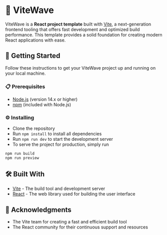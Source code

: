 # 🌊 ViteWave

ViteWave is a **React project template** built with [Vite](https://vitejs.dev/), a next-generation frontend tooling that offers fast development and optimized build performance. This template provides a solid foundation for creating modern React applications with ease.

## 🚀 Getting Started

Follow these instructions to get your ViteWave project up and running on your local machine.

### 📋 Prerequisites

- [Node.js](https://nodejs.org/en/download/) (version 14.x or higher)
- [npm](https://www.npmjs.com/get-npm) (included with Node.js)

### ⚙️ Installing

- Clone the repository
- Run `npm install` to install all dependencies
- Run `npm run dev` to start the development server
- To serve the project for production, simply run
```
npm run build
npm run preview
```

## 🛠️ Built With

- [Vite](https://vitejs.dev/) - The build tool and development server
- [React](https://reactjs.org/) - The web library used for building the user interface

## 🙌 Acknowledgments

- The Vite team for creating a fast and efficient build tool
- The React community for their continuous support and resources
